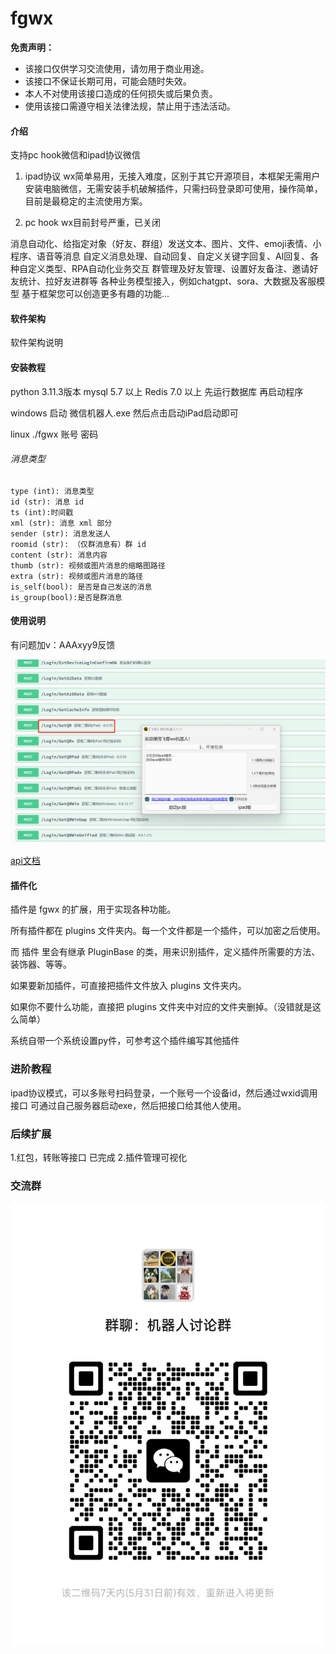 # fgwx

**免责声明：** 
- 该接口仅供学习交流使用，请勿用于商业用途。
- 该接口不保证长期可用，可能会随时失效。
- 本人不对使用该接口造成的任何损失或后果负责。
- 使用该接口需遵守相关法律法规，禁止用于违法活动。
#### 介绍
支持pc hook微信和ipad协议微信

1. ipad协议 wx简单易用，无接入难度，区别于其它开源项目，本框架无需用户安装电脑微信，无需安装手机破解插件，只需扫码登录即可使用，操作简单，目前是最稳定的主流使用方案。

2. pc hook wx目前封号严重，已关闭


消息自动化、给指定对象（好友、群组）发送文本、图片、文件、emoji表情、小程序、语音等消息
自定义消息处理、自动回复、自定义关键字回复、AI回复、各种自定义类型、RPA自动化业务交互
群管理及好友管理、设置好友备注、邀请好友统计、拉好友进群等
各种业务模型接入，例如chatgpt、sora、大数据及客服模型
基于框架您可以创造更多有趣的功能...

#### 软件架构
软件架构说明


#### 安装教程
python 3.11.3版本
mysql 5.7 以上
Redis 7.0 以上
先运行数据库 再启动程序

windows 启动 微信机器人.exe 然后点击启动iPad启动即可

linux ./fgwx 账号 密码

###### 消息类型

```
type (int): 消息类型
id (str): 消息 id
ts (int):时间戳
xml (str): 消息 xml 部分
sender (str): 消息发送人
roomid (str): （仅群消息有）群 id
content (str): 消息内容
thumb (str): 视频或图片消息的缩略图路径
extra (str): 视频或图片消息的路径
is_self(bool): 是否是自己发送的消息
is_group(bool):是否是群消息
```

#### 使用说明

有问题加v：AAAxyy9反馈

![输入图片说明](res/imgimage.png)

 [api文档](https://apifox.com/apidoc/shared/f22b7809-e8a5-44fa-ab58-1c9fdc840e4f)

#### 插件化

插件是 fgwx 的扩展，用于实现各种功能。

所有插件都在 plugins 文件夹内。每一个文件都是一个插件，可以加密之后使用。

而 插件 里会有继承 PluginBase 的类，用来识别插件，定义插件所需要的方法、装饰器、等等。

如果要新加插件，可直接把插件文件放入 plugins 文件夹内。

如果你不要什么功能，直接把 plugins 文件夹中对应的文件夹删掉。（没错就是这么简单）

系统自带一个系统设置py件，可参考这个插件编写其他插件

### 进阶教程
ipad协议模式，可以多账号扫码登录，一个账号一个设备id，然后通过wxid调用接口
可通过自己服务器启动exe，然后把接口给其他人使用。

### 后续扩展

1.红包，转账等接口 已完成
2.插件管理可视化 

### 交流群
![输入图片说明](res/488d2bc682b3c1fc509ae2799b5506c.jpg)


